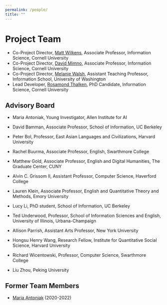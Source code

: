 ```yaml
---
permalink: /people/
title: ""
---
```


# Project Team

- Co-Project Director, [Matt Wilkens](https://mattwilkens.com/about/), Associate Professor, Information Science, Cornell University
- Co-Project Director, [David Mimno](https://mimno.infosci.cornell.edu/), Associate Professor, Information Science, Cornell University
- Co-Project Director, [Melanie Walsh](https://melaniewalsh.org/), Assistant Teaching Professor, Information School, University of Washington
- Lead Developer, [Rosamond Thalken](https://rosamondthalken.com/), PhD Candidate, Information Science, Cornell University


## Advisory Board

- Maria Antoniak, Young Investigator, Allen Institute for AI

- David Bamman, Associate Professor, School of Information, UC Berkeley

- Peter Bol, Professor,  East Asian Languages and Civilizations, Harvard University

- Rachel Buurma, Associate Professor, English, Swarthmore College

- Matthew Gold, Associate Professor, English and Digital Humanities, The Graduate Center, CUNY

- Alvin C. Grissom II, Assistant Professor, Computer Science, Haverford College

- Lauren Klein, Associate Professor, English and Quantitative Theory and Methods, Emory University

- Lucy Li, PhD student, School of Information, UC Berkeley

- Ted Underwood, Professor, School of Information Sciences and English, University of Illinois, Urbana-Champaign

- Allison Parrish, Assistant Arts Professor, New York University

- Hongsu Henry Wang,  Research Fellow, Institute for Quantitative Social Science, Harvard University

- Richard Wicentowski, Professor, Computer Science, Swarthmore College

- Liu Zhou, Peking University

## Former Team Members

- [Maria Antoniak](https://maria-antoniak.github.io/) (2020-2022)
